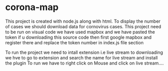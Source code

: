 # corona-map
This project is created with node.js along with html.
To display the number of cases we should download data for cornovirus cases.
This project need to be run on visual code
we have used mapbox and we have pasted the token
if u downloading this source code then first google mapbox and register there and replace the token number in index.js file section

To run the project
we need to intall
extension i.e live stream to downloading we hve to go to extension and search the name for live stream and install the plugin
To run we have to right click on Mouse and click on live stream....
